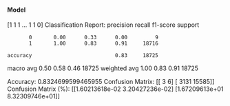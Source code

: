 #### Model
[1 1 1 ... 1 1 0]
Classification Report:
              precision    recall  f1-score   support

           0       0.00      0.33      0.00         9
           1       1.00      0.83      0.91     18716

    accuracy                           0.83     18725
   macro avg       0.50      0.58      0.46     18725
weighted avg       1.00      0.83      0.91     18725

Accuracy: 0.8324699599465955
Confusion Matrix:
[[    3     6]
 [ 3131 15585]]
Confusion Matrix (%):
[[1.60213618e-02 3.20427236e-02]
 [1.67209613e+01 8.32309746e+01]]
